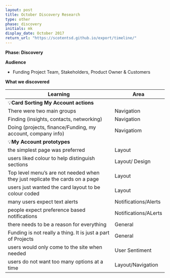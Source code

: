 ```yaml
---
layout: post
title: October Discovery Research
type: other
phase: discovery
initials: mk
display_date: October 2017
return_url: "https://scotentsd.github.io/export/timeline/"
---
```



**Phase: Discovery**

**Audience**
- Funding Project Team, Stakeholders, Product Owner & Customers

**What we discovered**

Learning | Area
--- | ---
💡**Card Sorting My Account actions** |  	
  There were two main groups 	| Navigation
  Finding (insights, contacts, networking)	| Navigation
  Doing (projects, finance/Funding, my account, company info)	| Navigatiom
💡**My Account prototypes** |   	
  the simplest page was preferred	| Layout
  users liked colour to help distinguish sections	| Layout/ Design
  Top level menu’s are not needed when they just replicate the cards on a page	| Layout
  users just wanted the card layout to be colour coded	| Layout
  many users expect text alerts	| Notifications/Alerts
  people expect preference based notifications	| Notifications/ALerts
  there needs to be a reason for everything	| General
  Funding is not really a thing. It is just a part of Projects	| General
  users would only come to the site when needed	| User Sentiment
  users do not want too many options at a time	| Layout/Navigation

<!--more-->
